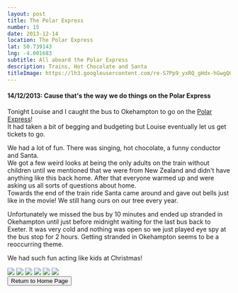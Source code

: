```yaml
---
layout: post
title: The Polar Express
number: 15
date: 2013-12-14
location: The Polar Express
lat: 50.739143
lng: -4.001683
subtitle: All aboard the Polar Express
description: Trains, Hot Chocolate and Santa
titleImage: https://lh3.googleusercontent.com/re-S7Pp9_yxRQ_gHdx-hGwgQGs2oW-WEXFcYa1F1H5RqbdPuThZ1PO0_VEsu1iQFq95r-DwAS37TVLngDH57GpCCYfLvcGY9TMT3ASJHi0ziFfZc9kSh91B95QWUnczoo54RWT9euJs=w2400
---
```


<h4>14/12/2013: Cause that's the way we do things on the Polar Express</h4>

Tonight Louise and I caught the bus to Okehampton to go on the <a target="_blank" href="https://www.dartmoorrailway.com/train-to-christmas-town/">Polar Express</a>! <br>
It had taken a bit of begging and budgeting but Louise eventually let us get tickets to go.

We had a lot of fun. There was singing, hot chocolate, a funny conductor and Santa. <br>
We got a few weird looks at being the only adults on the train without children until we mentioned that we were from New Zealand and didn't have anything like this back home. After that everyone warmed up and were asking us all sorts of questions about home. <br>
Towards the end of the train ride Santa came around and gave out bells just like in the movie! We still hang ours on our tree every year.

Unfortunately we missed the bus by 10 minutes and ended up stranded in Okehampton until just before midnight waiting for the last bus back to Exeter. It was very cold and nothing was open so we just played eye spy at the bus stop for 2 hours. Getting stranded in Okehampton seems to be a reoccurring theme. 

We had such fun acting like kids at Christmas!

<img src="https://lh3.googleusercontent.com/fVEQXLknySHF0pL4yfAmEXZgInlM5kGq_D-6qSf7RN2vuOZTH99qfD-gmpG9GvvicIB3vRmUmVZhe4hjHfAVBxILvSPjTnCUmoIjyrE_qLu1YZ5MLZraTun4gc_aOzmZpexD8nKnIrw=w2400" class="image1">
<img src="https://lh3.googleusercontent.com/IKkZpPF3RGfXQqnZc493HgXgd-zxvZISXP71ANDB8G9gKObUvVw_YA2fMtsdHOY5AO5wgQZQZ8EK-Wuw6WNIBaHC-RmgnENYA2cWjurBemjg7hTAcwC3QZHXKZFsNpo20EhYVZuNcH4=w2400" class="image1">
<img src="https://lh3.googleusercontent.com/trVORvRb_XKb9DFcVygvtt8D7WiXGYnnwoccul6oVf8Yr06plUxkORAt59bQpFXa_EIdMjIXZ8mmHflDdhkz5rn_55ZX6T2Ja-bktE6EMlCNgnp4snnu54bmclpBsBlvyJOItAwIgIY=w2400" class="image1">
<img src="https://lh3.googleusercontent.com/re-S7Pp9_yxRQ_gHdx-hGwgQGs2oW-WEXFcYa1F1H5RqbdPuThZ1PO0_VEsu1iQFq95r-DwAS37TVLngDH57GpCCYfLvcGY9TMT3ASJHi0ziFfZc9kSh91B95QWUnczoo54RWT9euJs=w2400" class="image1">
<img src="https://lh3.googleusercontent.com/re-S7Pp9_yxRQ_gHdx-hGwgQGs2oW-WEXFcYa1F1H5RqbdPuThZ1PO0_VEsu1iQFq95r-DwAS37TVLngDH57GpCCYfLvcGY9TMT3ASJHi0ziFfZc9kSh91B95QWUnczoo54RWT9euJs=w2400" class="image1">
<img src="https://lh3.googleusercontent.com/9dgCMNTIu9_mWJ6t69GIhw2GhwZ-jCSW6JAXxFFFdPjMLmRVINKWKYYWmepBq4quLwxw3sOKssceI05CGUo9ftbih8F5YSztiqR7iH83zX94EGZ28r0pHvR8N7_YU7A79UOntpGcQY8=w2400" class="image1">

<div class="wrapper">
  <input type="button" class="button" value="Return to Home Page" onclick="self.close()">
</div>
